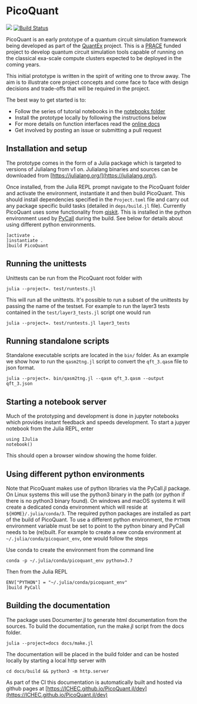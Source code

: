 # PicoQuant

[![](https://img.shields.io/badge/docs-latest-blue.svg)](https://ICHEC.github.io/PicoQuant.jl/dev)
[![Build Status](https://travis-ci.org/ICHEC/PicoQuant.jl.svg?branch=master)](https://travis-ci.org/ICHEC/PicoQuant.jl.svg?branch=master)


PicoQuant is an early prototype of a quantum circuit simulation framework being
developed as part of the [QuantEx](https://git.ichec.ie/quantex/quantex) project.
This is a [PRACE](https://prace-ri.eu/) funded project to develop quantum circuit
simulation tools capable of running on the classical exa-scale compute clusters
expected to be deployed in the coming years.

This initial prototype is written in the spirit of writing one to
throw away. The aim is to illustrate core project concepts and come face to face
with design decisions and trade-offs that will be required in the project.

The best way to get started is to:
- Follow the series of tutorial notebooks in the [notebooks folder](nb/)
- Install the prototype locally by following the instructions below
- For more details on function interfaces read the [online docs](https://ICHEC.github.io/PicoQuant.jl/dev)
- Get involved by posting an issue or submitting a pull request

## Installation and setup

The prototype comes in the form of a Julia package which is targeted to versions
of Julialang from v1 on. Julialang binaries and sources can be downloaded from
[https://julialang.org/](https://julialang.org/).

Once installed, from the Julia REPL prompt navigate to the PicoQuant folder
and activate the environment, instantiate it and then build PicoQuant.
This should install dependencies specified in the `Project.toml` file
and carry out any package specific build tasks (detailed in `deps/build.jl` file).
Currently PicoQuant uses some functionality from [qiskit](https://qiskit.org). This is
 installed in the python environment used by [PyCall](https://github.com/JuliaPy/PyCall.jl)
during the build. See below for details about using different python environments.

```
]activate .
]instantiate .
]build PicoQuant
```

## Running the unittests

Unittests can be run from the PicoQuant root folder with

```
julia --project=. test/runtests.jl
```

This will run all the unittests. It's possible to run a subset of the unittests
by passing the name of the testset. For example to run the layer3 tests contained
in the `test/layer3_tests.jl` script one would run

```
julia --project=. test/runtests.jl layer3_tests
```

## Running standalone scripts

Standalone executable scripts are located in the `bin/` folder. As an example
we show how to run the `qasm2tng.jl` script to convert the `qft_3.qasm` file
to json format.

```
julia --project=. bin/qasm2tng.jl --qasm qft_3.qasm --output qft_3.json
```

## Starting a notebook server

Much of the prototyping and development is done in jupyter notebooks which
provides instant feedback and speeds development. To start a jupyer notebook
from the Julia REPL, enter

```
using IJulia
notebook()
```

This should open a browser window showing the home folder.

## Using different python environments
Note that PicoQuant makes use of python libraries via the PyCall.jl package.
On Linux systems this will use the python3 binary in the path (or python if there
is no python3 binary found). On windows and macOS systems it will create a
dedicated conda environment which will reside at `${HOME}/.julia/conda/3`.
The required python packages are installed as part of the build of PicoQuant.
To use a different python environment, the `PYTHON` environment variable must
be set to point to the python binary and PyCall needs to be (re)built. For example
to create a new conda environment at `~/.julia/conda/picoquant_env`, one would
follow the steps

Use conda to create the environment from the command line
```
conda -p ~/.julia/conda/picoquant_env python=3.7
```

Then from the Julia REPL
```
ENV["PYTHON"] = "~/.julia/conda/picoquant_env"
]build PyCall
```

## Building the documentation

The package uses Documenter.jl to  generate html documentation from the sources.
To build the documentation, run the make.jl script from the docs folder.

```
julia --project=docs docs/make.jl
```

The documentation will be placed in the build folder and can be hosted locally
by starting a local http server with

```
cd docs/build && python3 -m http.server
```

As part of the CI this documentation is automatically built and hosted via github
pages at [https://ICHEC.github.io/PicoQuant.jl/dev](https://ICHEC.github.io/PicoQuant.jl/dev)
